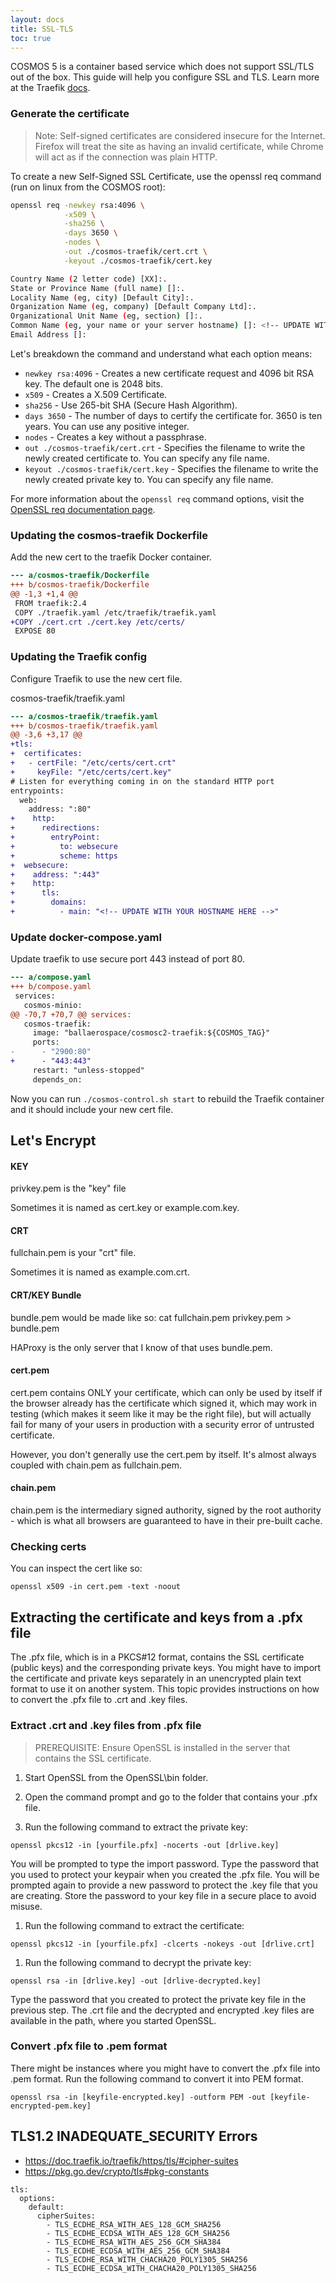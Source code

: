 ```yaml
---
layout: docs
title: SSL-TLS
toc: true
---
```


COSMOS 5 is a container based service which does not support SSL/TLS out of the box. This guide will help you configure SSL and TLS. Learn more at the Traefik [docs](https://doc.traefik.io/traefik/routing/entrypoints/#tls).

### Generate the certificate

> Note: Self-signed certificates are considered insecure for the Internet. Firefox will treat the site as having an invalid certificate, while Chrome will act as if the connection was plain HTTP.

To create a new Self-Signed SSL Certificate, use the openssl req command (run on linux from the COSMOS root):

```sh
openssl req -newkey rsa:4096 \
            -x509 \
            -sha256 \
            -days 3650 \
            -nodes \
            -out ./cosmos-traefik/cert.crt \
            -keyout ./cosmos-traefik/cert.key

Country Name (2 letter code) [XX]:.
State or Province Name (full name) []:.
Locality Name (eg, city) [Default City]:.
Organization Name (eg, company) [Default Company Ltd]:.
Organizational Unit Name (eg, section) []:.
Common Name (eg, your name or your server hostname) []: <!-- UPDATE WITH YOUR HOSTNAME HERE -->
Email Address []:
```

Let's breakdown the command and understand what each option means:

- `newkey rsa:4096` - Creates a new certificate request and 4096 bit RSA key. The default one is 2048 bits.
- `x509` - Creates a X.509 Certificate.
- `sha256` - Use 265-bit SHA (Secure Hash Algorithm).
- `days 3650` - The number of days to certify the certificate for. 3650 is ten years. You can use any positive integer.
- `nodes` - Creates a key without a passphrase.
- `out ./cosmos-traefik/cert.crt` - Specifies the filename to write the newly created certificate to. You can specify any file name.
- `keyout ./cosmos-traefik/cert.key` - Specifies the filename to write the newly created private key to. You can specify any file name.

For more information about the `openssl req` command options, visit the [OpenSSL req documentation page](https://www.openssl.org/docs/man1.0.2/man1/openssl-req.html).

### Updating the cosmos-traefik Dockerfile

Add the new cert to the traefik Docker container.

```diff
--- a/cosmos-traefik/Dockerfile
+++ b/cosmos-traefik/Dockerfile
@@ -1,3 +1,4 @@
 FROM traefik:2.4
 COPY ./traefik.yaml /etc/traefik/traefik.yaml
+COPY ./cert.crt ./cert.key /etc/certs/
 EXPOSE 80
```

### Updating the Traefik config

Configure Traefik to use the new cert file.

cosmos-traefik/traefik.yaml

```diff
--- a/cosmos-traefik/traefik.yaml
+++ b/cosmos-traefik/traefik.yaml
@@ -3,6 +3,17 @@
+tls:
+  certificates:
+   - certFile: "/etc/certs/cert.crt"
+     keyFile: "/etc/certs/cert.key"
# Listen for everything coming in on the standard HTTP port
entrypoints:
  web:
    address: ":80"
+    http:
+      redirections:
+        entryPoint:
+          to: websecure
+          scheme: https
+  websecure:
+    address: ":443"
+    http:
+      tls:
+        domains:
+          - main: "<!-- UPDATE WITH YOUR HOSTNAME HERE -->"
```

### Update docker-compose.yaml

Update traefik to use secure port 443 instead of port 80.

```diff
--- a/compose.yaml
+++ b/compose.yaml
 services:
   cosmos-minio:
@@ -70,7 +70,7 @@ services:
   cosmos-traefik:
     image: "ballaerospace/cosmosc2-traefik:${COSMOS_TAG}"
     ports:
-      - "2900:80"
+      - "443:443"
     restart: "unless-stopped"
     depends_on:
```

Now you can run `./cosmos-control.sh start` to rebuild the Traefik container and it should include your new cert file.

## Let's Encrypt

#### KEY

privkey.pem is the "key" file

Sometimes it is named as cert.key or example.com.key.

#### CRT

fullchain.pem is your "crt" file.

Sometimes it is named as example.com.crt.

#### CRT/KEY Bundle

bundle.pem would be made like so: cat fullchain.pem privkey.pem > bundle.pem

HAProxy is the only server that I know of that uses bundle.pem.

#### cert.pem

cert.pem contains ONLY your certificate, which can only be used by itself if the browser already has the certificate which signed it, which may work in testing (which makes it seem like it may be the right file), but will actually fail for many of your users in production with a security error of untrusted certificate.

However, you don't generally use the cert.pem by itself. It's almost always coupled with chain.pem as fullchain.pem.

#### chain.pem

chain.pem is the intermediary signed authority, signed by the root authority - which is what all browsers are guaranteed to have in their pre-built cache.

### Checking certs

You can inspect the cert like so:

```
openssl x509 -in cert.pem -text -noout
```

## Extracting the certificate and keys from a .pfx file

The .pfx file, which is in a PKCS#12 format, contains the SSL certificate (public keys) and the corresponding private keys. You might have to import the certificate and private keys separately in an unencrypted plain text format to use it on another system. This topic provides instructions on how to convert the .pfx file to .crt and .key files.

### Extract .crt and .key files from .pfx file

> PREREQUISITE: Ensure OpenSSL is installed in the server that contains the SSL certificate.

1. Start OpenSSL from the OpenSSL\bin folder.

1. Open the command prompt and go to the folder that contains your .pfx file.

1. Run the following command to extract the private key:

```
openssl pkcs12 -in [yourfile.pfx] -nocerts -out [drlive.key]
```

You will be prompted to type the import password. Type the password that you used to protect your keypair when you created the .pfx file. You will be prompted again to provide a new password to protect the .key file that you are creating. Store the password to your key file in a secure place to avoid misuse.

1. Run the following command to extract the certificate:

```
openssl pkcs12 -in [yourfile.pfx] -clcerts -nokeys -out [drlive.crt]
```

1. Run the following command to decrypt the private key:

```
openssl rsa -in [drlive.key] -out [drlive-decrypted.key]
```

Type the password that you created to protect the private key file in the previous step.
The .crt file and the decrypted and encrypted .key files are available in the path, where you started OpenSSL.

### Convert .pfx file to .pem format

There might be instances where you might have to convert the .pfx file into .pem format. Run the following command to convert it into PEM format.

```
openssl rsa -in [keyfile-encrypted.key] -outform PEM -out [keyfile-encrypted-pem.key]
```

## TLS1.2 INADEQUATE_SECURITY Errors

- https://doc.traefik.io/traefik/https/tls/#cipher-suites
- https://pkg.go.dev/crypto/tls#pkg-constants

```
tls:
  options:
    default:
      cipherSuites:
        - TLS_ECDHE_RSA_WITH_AES_128_GCM_SHA256
        - TLS_ECDHE_ECDSA_WITH_AES_128_GCM_SHA256
        - TLS_ECDHE_RSA_WITH_AES_256_GCM_SHA384
        - TLS_ECDHE_ECDSA_WITH_AES_256_GCM_SHA384
        - TLS_ECDHE_RSA_WITH_CHACHA20_POLY1305_SHA256
        - TLS_ECDHE_ECDSA_WITH_CHACHA20_POLY1305_SHA256
```
